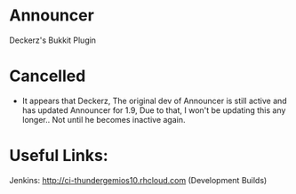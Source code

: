 # Announcer
Deckerz's Bukkit Plugin

# Cancelled
* It appears that Deckerz, The original dev of Announcer is still active and has updated Announcer for 1.9, Due to that, I won't be updating this any longer.. Not until he becomes inactive again.

# Useful Links:
Jenkins: http://ci-thundergemios10.rhcloud.com (Development Builds)
